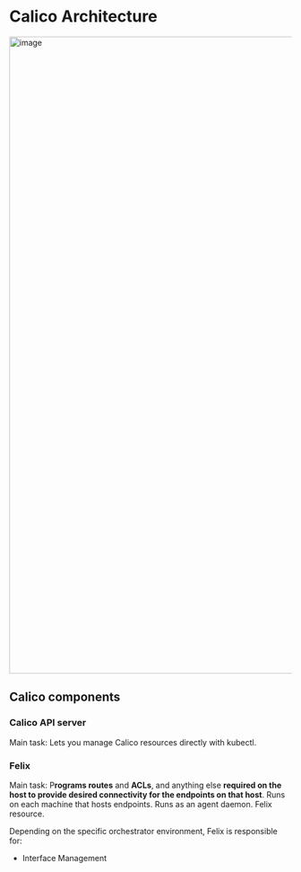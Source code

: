 # Calico Architecture

<img width="1135" alt="image" src="https://github.com/rlaisqls/rlaisqls/assets/81006587/6a5978b9-9736-4673-99f9-9c0d5a565272">

## Calico components

### Calico API server

Main task: Lets you manage Calico resources directly with kubectl.

### Felix

Main task: P**rograms routes** and **ACLs**, and anything else **required on the host to provide desired connectivity for the endpoints on that host**. Runs on each machine that hosts endpoints. Runs as an agent daemon. Felix resource.

Depending on the specific orchestrator environment, Felix is responsible for:

- Interface Management
